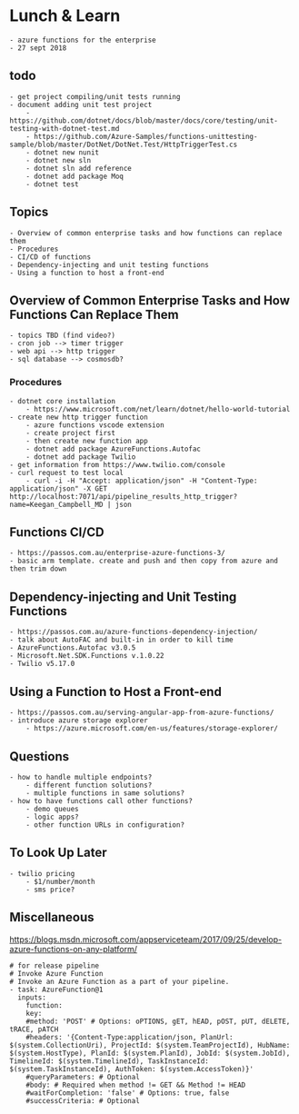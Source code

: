 # Lunch & Learn
    - azure functions for the enterprise
    - 27 sept 2018

## todo
    - get project compiling/unit tests running
    - document adding unit test project
        - https://github.com/dotnet/docs/blob/master/docs/core/testing/unit-testing-with-dotnet-test.md
        - https://github.com/Azure-Samples/functions-unittesting-sample/blob/master/DotNet/DotNet.Test/HttpTriggerTest.cs
        - dotnet new nunit
        - dotnet new sln
        - dotnet sln add reference
        - dotnet add package Moq
        - dotnet test

## Topics
    - Overview of common enterprise tasks and how functions can replace them
    - Procedures
    - CI/CD of functions
    - Dependency-injecting and unit testing functions
    - Using a function to host a front-end

## Overview of Common Enterprise Tasks and How Functions Can Replace Them
    - topics TBD (find video?)
    - cron job --> timer trigger
    - web api --> http trigger
    - sql database --> cosmosdb?

### Procedures
    - dotnet core installation
        - https://www.microsoft.com/net/learn/dotnet/hello-world-tutorial
    - create new http trigger function
        - azure functions vscode extension
        - create project first
        - then create new function app
        - dotnet add package AzureFunctions.Autofac
        - dotnet add package Twilio
    - get information from https://www.twilio.com/console
    - curl request to test local
        - curl -i -H "Accept: application/json" -H "Content-Type: application/json" -X GET http://localhost:7071/api/pipeline_results_http_trigger?name=Keegan_Campbell_MD | json

## Functions CI/CD
    - https://passos.com.au/enterprise-azure-functions-3/
    - basic arm template. create and push and then copy from azure and then trim down

## Dependency-injecting and Unit Testing Functions
    - https://passos.com.au/azure-functions-dependency-injection/
    - talk about AutoFAC and built-in in order to kill time
    - AzureFunctions.Autofac v3.0.5
    - Microsoft.Net.SDK.Functions v.1.0.22
    - Twilio v5.17.0

## Using a Function to Host a Front-end
    - https://passos.com.au/serving-angular-app-from-azure-functions/
    - introduce azure storage explorer
        - https://azure.microsoft.com/en-us/features/storage-explorer/

## Questions
    - how to handle multiple endpoints?
        - different function solutions?
        - multiple functions in same solutions?
    - how to have functions call other functions?
        - demo queues
        - logic apps?
        - other function URLs in configuration?

## To Look Up Later
    - twilio pricing
        - $1/number/month
        - sms price?

## Miscellaneous

https://blogs.msdn.microsoft.com/appserviceteam/2017/09/25/develop-azure-functions-on-any-platform/

```
# for release pipeline
# Invoke Azure Function
# Invoke an Azure Function as a part of your pipeline.
- task: AzureFunction@1
  inputs:
    function: 
    key: 
    #method: 'POST' # Options: oPTIONS, gET, hEAD, pOST, pUT, dELETE, tRACE, pATCH
    #headers: '{Content-Type:application/json, PlanUrl: $(system.CollectionUri), ProjectId: $(system.TeamProjectId), HubName: $(system.HostType), PlanId: $(system.PlanId), JobId: $(system.JobId), TimelineId: $(system.TimelineId), TaskInstanceId: $(system.TaskInstanceId), AuthToken: $(system.AccessToken)}' 
    #queryParameters: # Optional
    #body: # Required when method != GET && Method != HEAD
    #waitForCompletion: 'false' # Options: true, false
    #successCriteria: # Optional
```